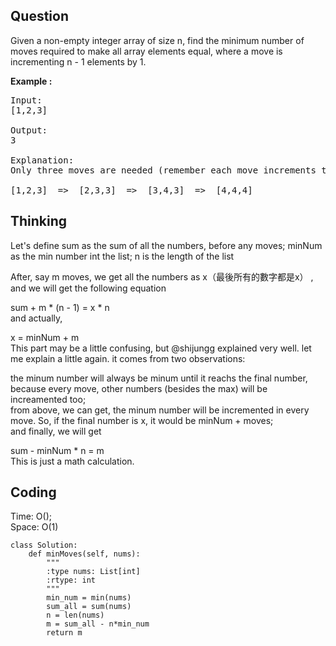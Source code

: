## Question
Given a non-empty integer array of size n, find the minimum number of moves required to make all array elements equal, where a move is incrementing n - 1 elements by 1.

**Example :**   
<pre>
Input:
[1,2,3]

Output:
3

Explanation:
Only three moves are needed (remember each move increments two elements):

[1,2,3]  =>  [2,3,3]  =>  [3,4,3]  =>  [4,4,4]
</pre>

## Thinking
Let's define sum as the sum of all the numbers, before any moves; minNum as the min number int the list; n is the length of the list<br>

After, say m moves, we get all the numbers as x（最後所有的數字都是x） , and we will get the following equation<br>

sum + m * (n - 1) = x * n <br>
and actually,<br>

x = minNum + m<br>
This part may be a little confusing, but @shijungg explained very well. let me explain a little again. it comes from two observations:<br>

the minum number will always be minum until it reachs the final number, because every move, other numbers (besides the max) will be increamented too;<br>
from above, we can get, the minum number will be incremented in every move. So, if the final number is x, it would be minNum + moves;<br>
and finally, we will get<br>

sum - minNum * n = m<br>
This is just a math calculation.


## Coding
Time: O(); </br>
Space: O(1)
```python3
class Solution:
    def minMoves(self, nums):
        """
        :type nums: List[int]
        :rtype: int
        """
        min_num = min(nums)
        sum_all = sum(nums)
        n = len(nums)
        m = sum_all - n*min_num
        return m
```

